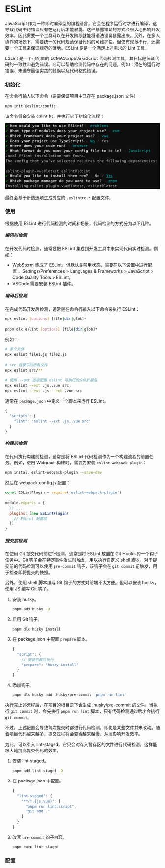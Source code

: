 # ESLint

JavaScript 作为一种即时编译型的编程语言，它会在程序运行时才进行编译，这导致代码中的错误只有在运行后才能暴露。这种暴露错误的方式会极大地影响开发效率，因此需要一个工具可以在开发阶段就能将语法错误暴露出来。另外，在多人协作的场景下，需要统一的代码规范保证代码的可维护性。但仅有规范不行，还需要一个工具来保证规范的落地。ESLint 便是一个满足上述需求的 Lint 工具。

ESLint 是一个可配置的 ECMAScript/JavaScript 代码检测工具，其目标是保证代码的一致性和避免错误。它可以帮助检测代码中存在的问题，例如：潜在的运行时错误、未遵守最佳实践的错误以及代码格式错误。

### 初始化

在命令行输入以下命令（需要保证项目中已存在 package.json 文件）：

```bash
npm init @eslint/config
```

该命令将会安装 eslint 包，并执行以下初始化流程：

![eslint-init](./imgs/eslint-init.png)

最终会基于所选选项生成对应的 `.eslintrc.*` 配置文件。

### 使用

根据使用 ESLint 进行代码检测的时间和场景，代码检测的方式分为以下几种。

##### 编码时检测

在开发代码时检测，通常是把 ESLint 集成到开发工具中来实现代码实时检测。例如：

- WebStorm 集成了 ESLint，但默认是禁用状态，需要在以下设置中进行配置： Settings/Preferences > Languages & Frameworks > JavaScript > Code Quality Tools > ESLint。
- VSCode 需要安装 ESLint 插件。

##### 编码后检测

在完成代码开发后检测，通常是在命令行输入以下命令来执行 ESLint：

```bash
npx eslint [options] [file|dir|glob]*

pnpm dlx eslint [options] [file|dir|glob]*
```

例如：

```bash
# 多个文件
npx eslint file1.js file2.js

# src 目录下的所有文件
npx eslint src/**

# 使用 --ext 选项配置 eslint 可执行的文件扩展名
npx eslint --ext .js,.vue src
npx eslint --ext .js --ext .vue src
```

通常在 `package.json` 中定义一个脚本来运行 ESLint。

```javascript
{
  "scripts": {
    "lint": "eslint --ext .js,.vue src"
  }
}
```

##### 构建前检测

在代码执行构建前检测，通常是将 ESLint 代码检测作为一个构建流程的前置任务。例如，使用 Webpack 构建时，需要先安装 `eslint-webpack-plugin`：

```bash
npm install eslint-webpack-plugin --save-dev
```

然后在 webpack.config.js 配置：

```javascript
const ESLintPlugin = require('eslint-webpack-plugin')

module.exports = {
  // ...
  plugins: [new ESLintPlugin(
    // ESLint 配置项
  )]
}
```

##### 提交前检测

在使用 Git 提交代码前进行检测，通常是将 ESLint 放置在 Git Hooks 的一个钩子任务中。Git 钩子会在特定事件发生时触发，用以执行自定义 shell 脚本。对于提交前的代码检测可以使用 `pre-commit` 钩子，该钩子会在 `git commit` 前触发，用于检查即将提交的快照。

另外，使用 shell 脚本编写 Git 钩子的方式对前端不太方便。但可以安装 husky，使用 JS 编写 Git 钩子。

1. 安装 husky。

   ```bash
   pnpm add husky -D
   ```

2. 启用 Git 钩子。

   ```bash
   pnpm dlx husky install
   ```

3. 在 package.json 中配置 `prepare` 脚本。

   ```javascript
   {
     "script": {
       // 安装依赖后执行
       "prepare": "husky install"
     }
   }
   ```

4. 添加钩子。

   ```bash
   pnpm dlx husky add .husky/pre-commit 'pnpm run lint'
   ```

执行完上述流程后，在项目的根目录下会生成 .husky/pre-commit 的文件。当执行 `git commit` 时，会先执行 `pnpm run lint` 脚本，只有代码检测通过后才会执行 `git commit`。

不过，上述配置会导致每次提交时都进行代码检测，即使是某些文件并未改动。随着项目代码越来越多，提交过程将会变得越来越慢，从而影响开发效率。

为此，可以引入 lint-staged，它只会对存入暂存区的文件进行代码检测，这样能极大地提高提交代码的效率。

1. 安装 lint-staged。

   ```bash
   pnpm add lint-staged -D
   ```

2. 在 package.json 中配置。

   ```javascript
   {
     "lint-staged": {
       "**/*.{js,vue}": [
         "pnpm run lint:script",
         "git add ."
       ]
     }
   }
   ```

3. 改写 `pre-commit` 钩子内容。

   ```bash
   pnpm exec lint-staged
   ```

### 配置



